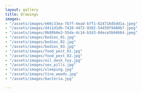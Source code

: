```yaml
---
layout: gallery
title: Drawings
images:
- "/assets/images/e66c33ea-7b7f-4ead-b7f1-624716d5dd1a.jpeg"
- "/assets/images/d411d1db-7410-4d72-9382-54459f9480b7.jpeg"
- "/assets/images/0b89b6e3-55da-4c14-b3d3-0dece5b94664.jpeg"
- "/assets/images/bodies_01.jpg"
- "/assets/images/bodies_02.jpg"
- "/assets/images/bodies_03.jpg"
- "/assets/images/food_pest_01.jpg"
- "/assets/images/food_pest_02.jpg"
- "/assets/images/oil_desk_toy.jpg"
- "/assets/images/sex_pills.jpg"
- "/assets/images/sleeping.jpg"
- "/assets/images/tina_weeds.jpg"
- "/assets/images/bacteria.jpg"

---
```

